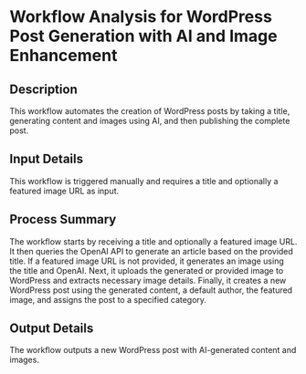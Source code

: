 # Workflow Analysis for WordPress Post Generation with AI and Image Enhancement

## Description
This workflow automates the creation of WordPress posts by taking a title, generating content and images using AI, and then publishing the complete post.

## Input Details
This workflow is triggered manually and requires a title and optionally a featured image URL as input.

## Process Summary
The workflow starts by receiving a title and optionally a featured image URL. It then queries the OpenAI API to generate an article based on the provided title. If a featured image URL is not provided, it generates an image using the title and OpenAI. Next, it uploads the generated or provided image to WordPress and extracts necessary image details. Finally, it creates a new WordPress post using the generated content, a default author, the featured image, and assigns the post to a specified category.

## Output Details
The workflow outputs a new WordPress post with AI-generated content and images.
